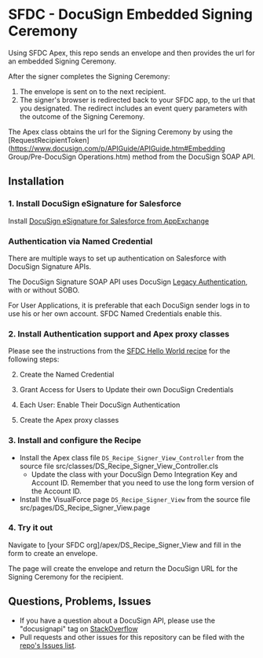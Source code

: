 # SFDC - DocuSign Embedded Signing Ceremony
Using SFDC Apex, this repo sends an envelope and then provides the url for an embedded Signing Ceremony. 

After the signer completes the Signing Ceremony:

1. The envelope is sent on to the next recipient.
1. The signer's browser is redirected back to your SFDC app, to the url that you designated.
The redirect includes an event query parameters with the outcome of the Signing Ceremony.

The Apex class obtains the url for the Signing Ceremony by using the [RequestRecipientToken](https://www.docusign.com/p/APIGuide/APIGuide.htm#Embedding Group/Pre-DocuSign Operations.htm) method from the DocuSign SOAP API.


## Installation 

### 1. Install DocuSign eSignature for Salesforce
Install [DocuSign eSignature for Salesforce from AppExchange](https://appexchange.salesforce.com/listingDetail?listingId=a0N30000001taX4EAI) 

### Authentication via Named Credential
There are multiple ways to set up authentication on Salesforce with DocuSign Signature APIs.

The DocuSign Signature SOAP API uses DocuSign [Legacy Authentication](https://docs.docusign.com/esign/guide/authentication/legacy_auth.html), with or without SOBO.

For User Applications, it is preferable that each DocuSign sender logs in to use his or her own account. SFDC Named Credentials enable this.
 
### 2. Install Authentication support and Apex proxy classes
Please see the instructions from the [SFDC Hello World recipe](https://github.com/docusign/sfdc-recipe-hello-world/blob/master/README.md) for the following steps:

2. Create the Named Credential

3. Grant Access for Users to Update their own DocuSign Credentials

4. Each User: Enable Their DocuSign Authentication

5. Create the Apex proxy classes

### 3. Install and configure the Recipe

* Install the Apex class file `DS_Recipe_Signer_View_Controller` from the source file src/classes/DS_Recipe_Signer_View_Controller.cls
  * Update the class with your DocuSign Demo Integration Key and Account ID.
    Remember that you need to use the long form version of the Account ID.
* Install the VisualForce page `DS_Recipe_Signer_View` from the source file src/pages/DS_Recipe_Signer_View.page

### 4. Try it out
Navigate to \[your SFDC org\]/apex/DS_Recipe_Signer_View and fill in the form to create an envelope.

The page will create the envelope and return the DocuSign URL for the Signing Ceremony for the recipient.

## Questions, Problems, Issues
* If you have a question about a DocuSign API, please use the "docusignapi" tag on [StackOverflow](http://www.stackoverflow.com)
* Pull requests and other issues for this repository can be filed with the [repo's Issues list](https://github.com/docusign/sfdc-recipe-embedded-signing/issues).
